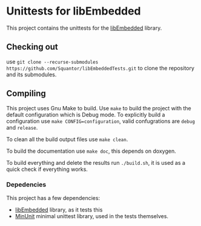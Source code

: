 # Unittests for libEmbedded
This project contains the unittests for the [libEmbedded](https://github.com/Squantor/libEmbedded) library.
## Checking out
use ```git clone --recurse-submodules https://github.com/Squantor/libEmbeddedTests.git``` to clone the repository and its submodules.
## Compiling
This project uses Gnu Make to build. Use ```make``` to build the project with the default configuration which is Debug mode. To explicitly build a configuration use ```make CONFIG=configuration```, valid confugrations are ```debug``` and ```release```.

To clean all the build output files use ```make clean```.

To build the documentation use ```make doc```, this depends on doxygen.

To build everything and delete the results run ```./build.sh```, it is used as a quick check if everything works.
### Depedencies
This project has a few dependencies:
* [libEmbedded](https://github.com/Squantor/libEmbedded) library, as it tests this
* [MinUnit](https://github.com/Squantor/MinUnit) minimal unittest library, used in the tests themselves.
